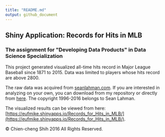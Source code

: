 ```yaml
---
title: "README.md"
output: github_document
---
```

## Shiny Application: Records for Hits in MLB
### The assignment for "Developing Data Products" in Data Science Specialization

This project generated visualized all-time hits record in Major League Baseball since 1871 to 2015. Data was limited to players whose hits record are above 2800. 

The raw data was acquired from [seanlahman.com](http://www.seanlahman.com). If you are interested in analyzing on your own, you can download from my repository or directly from [here](http://www.seanlahman.com/baseball-archive/statistics/). The copyright 1996-2016 belongs to Sean Lahman.  

The visualized results can be viewed from here: [https://eufmike.shinyapps.io/Records_for_Hits_in_MLB/](https://eufmike.shinyapps.io/Records_for_Hits_in_MLB/). 


© Chien-cheng Shih 2016 All Rights Reserved.